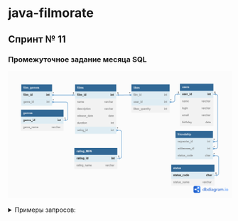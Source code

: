 # java-filmorate

## Спринт № 11

### Промежуточное задание месяца SQL

![Схема базы данных приложения filmorate](src/main/assets/images/filmorate_db.png)

<details><summary>Примеры запросов:</summary>

1. _Получение списка всех пользователей:_  
SELECT *  
FROM users  
2. _Получение пользователя по id = 1:_  
SELECT *  
FROM users  
WHERE user_id=1  
3. _Получение списка всех фильмов:_  
SELECT *  
FROM films  
4. _Получение фильма по id =1:_  
SELECT *  
FROM films  
WHERE film_id=1  
  </details>
